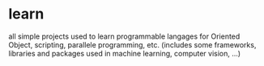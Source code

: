 # learn
all simple projects used to learn programmable langages for Oriented Object, scripting, parallele programming, etc. (includes some frameworks, libraries and packages used in machine learning, computer vision, ...) 
